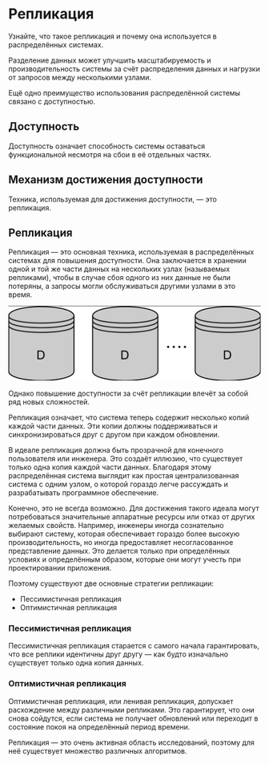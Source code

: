 # Репликация

Узнайте, что такое репликация и почему она используется в распределённых системах.

Разделение данных может улучшить масштабируемость и производительность системы за счёт распределения данных и нагрузки от запросов между несколькими узлами.

Ещё одно преимущество использования распределённой системы связано с доступностью.

## Доступность

Доступность означает способность системы оставаться функциональной несмотря на сбои в её отдельных частях.

## Механизм достижения доступности

Техника, используемая для достижения доступности, — это репликация.

## Репликация

Репликация — это основная техника, используемая в распределённых системах для повышения доступности. Она заключается в хранении одной и той же части данных на нескольких узлах (называемых репликами), чтобы в случае сбоя одного из них данные не были потеряны, а запросы могли обслуживаться другими узлами в это время.

![img.png](img/6.png)

Однако повышение доступности за счёт репликации влечёт за собой ряд новых сложностей.

Репликация означает, что система теперь содержит несколько копий каждой части данных. Эти копии должны поддерживаться и синхронизироваться друг с другом при каждом обновлении.

В идеале репликация должна быть прозрачной для конечного пользователя или инженера. Это создаёт иллюзию, что существует только одна копия каждой части данных. Благодаря этому распределённая система выглядит как простая централизованная система с одним узлом, о которой гораздо легче рассуждать и разрабатывать программное обеспечение.

Конечно, это не всегда возможно. Для достижения такого идеала могут потребоваться значительные аппаратные ресурсы или отказ от других желаемых свойств. Например, инженеры иногда сознательно выбирают систему, которая обеспечивает гораздо более высокую производительность, но иногда предоставляет несогласованное представление данных. Это делается только при определённых условиях и определённым образом, которые они могут учесть при проектировании приложения.

Поэтому существуют две основные стратегии репликации:

- Пессимистичная репликация
- Оптимистичная репликация

### Пессимистичная репликация

Пессимистичная репликация старается с самого начала гарантировать, что все реплики идентичны друг другу — как будто изначально существует только одна копия данных.

### Оптимистичная репликация

Оптимистичная репликация, или ленивая репликация, допускает расхождение между различными репликами. Это гарантирует, что они снова сойдутся, если система не получает обновлений или переходит в состояние покоя на определённый период времени.

Репликация — это очень активная область исследований, поэтому для неё существует множество различных алгоритмов.